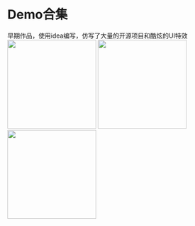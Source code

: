 # Demo合集

早期作品，使用idea编写，仿写了大量的开源项目和酷炫的UI特效
<img src="https://github.com/Johncuiqiang/myweixin/blob/master/myweixin/wei1.png?raw=true" width = "200px"></img>
<img src="https://github.com/Johncuiqiang/myweixin/blob/master/myweixin/wei2.png?raw=true" width = "200px"></img>
<img src="https://github.com/Johncuiqiang/myweixin/blob/master/myweixin/wei3.png?raw=true" width = "200px"></img>